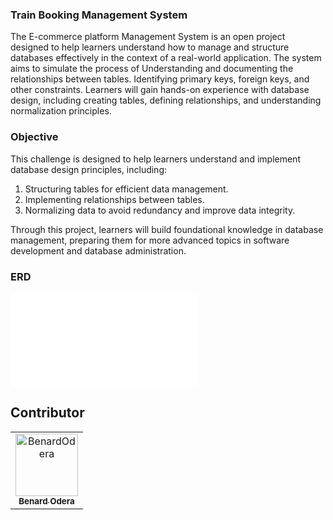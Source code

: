 ### Train Booking Management System

The E-commerce platform Management System is an open project designed to help learners understand how to manage and structure databases effectively in the context of a real-world application. The system aims to simulate the process of Understanding and documenting the relationships between tables.
Identifying primary keys, foreign keys, and other constraints. Learners will gain hands-on experience with database design, including creating tables, defining relationships, and understanding normalization principles. 

### Objective
This challenge is designed to help learners understand and implement database design principles, including:
1. Structuring tables for efficient data management.
2. Implementing relationships between tables.
3. Normalizing data to avoid redundancy and improve data integrity.

Through this project, learners will build foundational knowledge in database management, preparing them for more advanced topics in software development and database administration.

### ERD
![e-commerce ERD](E-COMMERCE/erd/ERD2(1).pdf)

## Contributor

<!-- readme: contributors -start -->
<table>
	<tbody>
		<tr>
            <td align="center">
                <a href="https://github.com/254-Ben">
                    <img src="https://avatars.githubusercontent.com/u/60392157?v=4" width="100;" alt="BenardOdera"/>
                    <br />
                    <sub><b>Benard Odera</b></sub>
                </a>
            </td>       
        </tr>    
    </tbody>      
</table>
